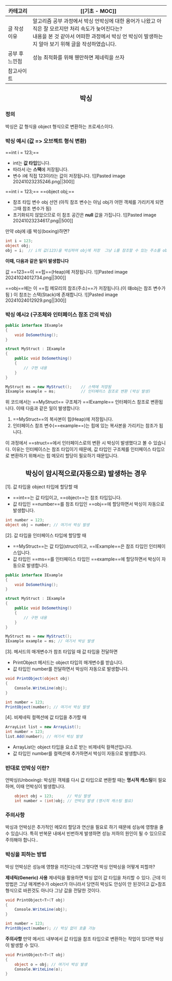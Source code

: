 
| 카테고리     | [[기초 - MOC]]                                                                                                          |
| -------- | --------------------------------------------------------------------------------------------------------------------- |
| 글 작성 이유  | 알고리즘 공부 과정에서 박싱 언박싱에 대한 용어가 나왔고 아직은 잘 모르지만 처리 속도가 늦어진다는? <br>내용을 본 것 같아서 어떠한 과정에서 박싱 언 박싱이 발생하는지 알아 보기 위해 글을 작성하였습니다. |
| 공부 후 느낀점 | 성능 최적화를 위해 웬만하면 제네릭을 쓰자                                                                                               |
| 참고사이트    |                                                                                                                       |
## <center>박싱</center>
### 정의
박싱은 값 형식을 object 형식으로 변환하는 프로세스이다. 

### 박싱 예시 (값 => 오브젝트 형식 변환)

==int i = 123;==
* int는 **값 타입**입니다.
* 따라서 i는 **스택**에 저장됩니다.
* 변수 i에 직접 123이라는 값이 저장됩니다.
![[Pasted image 20241023235246.png||300]]

==int i = 123;==
==object obj;== 
* 참조 타입 변수 obj 선언 (아직 참조 변수는 아님 obj가 어떤 객체를 가리키게 되면 그때 참조 변수가 됨)
* 초기화되지 않았으므로 이 참조 공간은 **null** 값을 가집니다.
![[Pasted image 20241023234617.png||500]]

만약 obj에 i를 박싱(boxing)하면?
``` csharp
int i = 123;
object obj;
obj = i;  // i의 값(123)을 박싱하여 obj에 저장  그냥 i를 참조할 수 있는 주소를 obj에 저장하는 개념으로 해석하면 쉬움
```

**이때, 다음과 같은 일이 발생합니다**

값 ==123==이 ==힙==(Heap)에 저장됩니다.
![[Pasted image 20241024012734.png||300]]

==obj==에는 이 ==힙 메모리의 참조(주소)==가 저장됩니다.(이 떄obj는 참조 변수가 됨 ) 이 참조는 스택(Stack)에 존재합니다.
![[Pasted image 20241024012929.png||300]]

### 박싱 예시2 (구조체와 인터페이스 참조 간의  박싱)
``` csharp
public interface IExample
{
    void DoSomething();
}

struct MyStruct : IExample
{
    public void DoSomething()
    {
        // 구현 내용
    }
}

MyStruct ms = new MyStruct();    // 스택에 저장됨
IExample example = ms;           // 인터페이스 참조로 변환 (박싱 발생)
```

위 코드에서는 ==MyStruct== 구조체가 ==IExample== 인터페이스 참조로 변환됩니다. 이때 다음과 같은 일이 발생합니다:

1. ==MyStruct==의 복사본이 힙(Heap)에 저장됩니다.
2. 인터페이스 참조 변수(==example==)는 힙에 있는 복사본을 가리키는 참조가 됩니다.

이 과정에서 ==struct==에서 인터페이스로의 변환 시 박싱이 발생했다고 볼 수 있습니다. 
이유는 인터페이스는 참조 타입이기 때문에, 값 타입인 구조체를 인터페이스 타입으로 변환하기 위해서는 힙 메모리 할당이 필요하기 때문입니다.
## <center>박싱이 암시적으로(자동으로) 발생하는 경우</center>
[1]. 값 타입을 object 타입에 할당할 때
- ==int==는 값 타입이고, ==object==는 참조 타입입니다.
- 값 타입인 ==number==를 참조 타입인 ==obj==에 할당하면서 박싱이 자동으로 발생합니다.
``` csharp
int number = 123;
object obj = number; // 여기서 박싱 발생
```

[2]. 값 타입을 인터페이스 타입에 할당할 때
- ==MyStruct==는 값 타입(struct)이고, ==IExample==은 참조 타입인 인터페이스입니다.
- 값 타입인 ==ms==를 인터페이스 타입인 ==example==에 할당하면서 박싱이 자동으로 발생합니다.
``` csharp
public interface IExample
{
    void DoSomething();
}

struct MyStruct : IExample
{
    public void DoSomething()
    {
        // 구현 내용
    }
}

MyStruct ms = new MyStruct();
IExample example = ms; // 여기서 박싱 발생

```

[3]. 메서드의 매개변수가 참조 타입일 때 값 타입을 전달하면
-  PrintObject 메서드는 object 타입의 매개변수를 받습니다.
- 값 타입인 number를 전달하면서 박싱이 자동으로 발생합니다.
``` csharp
void PrintObject(object obj)
{
    Console.WriteLine(obj);
}

int number = 123;
PrintObject(number); // 여기서 박싱 발생
```

[4]. 비제네릭 컬렉션에 값 타입을 추가할 때
``` csharp
ArrayList list = new ArrayList();
int number = 123;
list.Add(number); // 여기서 박싱 발생

```
- ArrayList는 object 타입을 요소로 받는 비제네릭 컬렉션입니다.
- 값 타입인 number를 컬렉션에 추가하면서 박싱이 자동으로 발생합니다.
### 반대로 언박싱 이란?
언박싱(Unboxing): 박싱된 객체를 다시 값 타입으로 변환할 때는 **명시적 캐스팅**이 필요하며, 이때 언박싱이 발생합니다.
``` csharp
    object obj = 123;      // 박싱 발생
    int number = (int)obj; // 언박싱 발생 (명시적 캐스팅 필요)
```
### 주의사항 
박싱과 언박싱은 추가적인 메모리 할당과 연산을 필요로 하기 때문에 성능에 영향을 줄 수 있습니다. 특히 반복문 내에서 빈번하게 발생하면 성능 저하의 원인이 될 수 있으므로 주의해야 합니다..
### 박싱을 피하는 방법
박싱 언박싱은 성능에 영향을 끼친다는데 그렇다면 박싱 언박싱을 어떻게 피할까?

**제네릭(Generic) 사용** 
제네릭을 활용하면 박싱 없이 값 타입을 처리할 수 있다. 근데 이 방법은 그냥 매게변수가 object가 아니라서 당연히 박싱도 안싱이 안 된것이고 값>참조 형식으로 바뀐것도 아니다 그냥 값을 전달한 것이다.
``` csharp
void PrintObject<T>(T obj)
{
    Console.WriteLine(obj);
}

int number = 123;
PrintObject(number); // 박싱 없이 호출 가능
```

**주의사항**
만약 메서드 내부에서 값 타입을 참조 타입으로 변환하는 작업이 있다면 박싱이 발생할 수 있다.
``` csharp
void PrintObject<T>(T obj)
{
    object o = obj; // 여기서 박싱 발생
    Console.WriteLine(o);
}

```